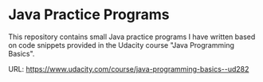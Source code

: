 # Java Practice Programs

This repository contains small Java practice programs I have written based on code snippets provided in the Udacity course "Java Programming Basics".

URL: https://www.udacity.com/course/java-programming-basics--ud282
